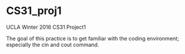 # CS31_proj1
UCLA Winter 2016 CS31 Project1

The goal of this practice is to get familiar with the coding environment;
especially the cin and cout command.
